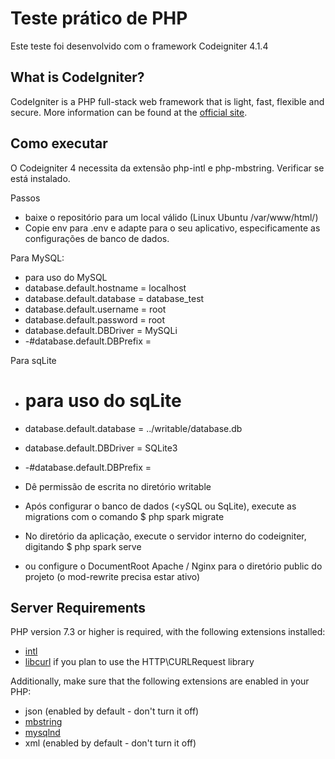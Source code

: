 # Teste prático de PHP
Este teste foi desenvolvido com o framework Codeigniter 4.1.4

## What is CodeIgniter?

CodeIgniter is a PHP full-stack web framework that is light, fast, flexible and secure.
More information can be found at the [official site](http://codeigniter.com).

## Como executar

O Codeigniter 4 necessita da extensão php-intl e php-mbstring. Verificar se está instalado.

Passos

- baixe o repositório para um local válido (Linux Ubuntu /var/www/html/)
- Copie env para .env e adapte para o seu aplicativo, especificamente as configurações de banco de dados.

Para MySQL:
 - para uso do MySQL
 - database.default.hostname = localhost
 - database.default.database = database_test
 - database.default.username = root
 - database.default.password = root
 - database.default.DBDriver = MySQLi
 - -#database.default.DBPrefix =

Para sqLite
- # para uso do sqLite
- database.default.database = ../writable/database.db
- database.default.DBDriver = SQLite3
- -#database.default.DBPrefix =

- Dê permissão de escrita no diretório writable
- Após configurar o banco de dados (<ySQL ou SqLite), execute as migrations  com o comando $ php spark migrate
- No diretório da aplicação, execute o servidor interno do codeigniter, digitando
$ php spark serve
- ou configure o DocumentRoot Apache / Nginx para o diretório public do projeto (o mod-rewrite precisa estar ativo)



## Server Requirements

PHP version 7.3 or higher is required, with the following extensions installed:

- [intl](http://php.net/manual/en/intl.requirements.php)
- [libcurl](http://php.net/manual/en/curl.requirements.php) if you plan to use the HTTP\CURLRequest library

Additionally, make sure that the following extensions are enabled in your PHP:

- json (enabled by default - don't turn it off)
- [mbstring](http://php.net/manual/en/mbstring.installation.php)
- [mysqlnd](http://php.net/manual/en/mysqlnd.install.php)
- xml (enabled by default - don't turn it off)
